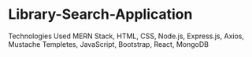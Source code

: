 # Library-Search-Application

Technologies Used
MERN Stack, 
HTML, 
CSS, 
Node.js, 
Express.js, 
Axios, 
Mustache Templetes, 
JavaScript, 
Bootstrap, 
React, 
MongoDB
